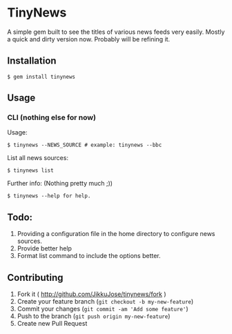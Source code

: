 # TinyNews
A simple gem built to see the titles of various news feeds very easily. Mostly a quick and dirty version now. Probably will be refining it.

## Installation

    $ gem install tinynews

## Usage

### CLI (nothing else for now)

Usage:

    $ tinynews --NEWS_SOURCE # example: tinynews --bbc

List all news sources:

    $ tinynews list

Further info: (Nothing pretty much ;))

    $ tinynews --help for help.

## Todo:

1. Providing a configuration file in the home directory to configure news sources.
2. Provide better help
3. Format list command to include the options better.

## Contributing

1. Fork it ( http://github.com/JikkuJose/tinynews/fork )
2. Create your feature branch (`git checkout -b my-new-feature`)
3. Commit your changes (`git commit -am 'Add some feature'`)
4. Push to the branch (`git push origin my-new-feature`)
5. Create new Pull Request

